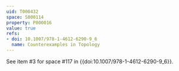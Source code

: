 ```yaml
---
uid: T000432
space: S000114
property: P000016
value: true
refs:
- doi: 10.1007/978-1-4612-6290-9_6
  name: Counterexamples in Topology
---
```


See item #3 for space #117 in {{doi:10.1007/978-1-4612-6290-9_6}}.
